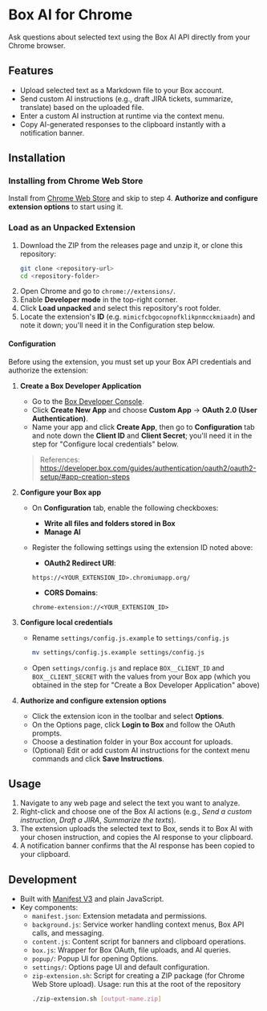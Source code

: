 # Box AI for Chrome

Ask questions about selected text using the Box AI API directly from your Chrome browser.

## Features
- Upload selected text as a Markdown file to your Box account.
- Send custom AI instructions (e.g., draft JIRA tickets, summarize, translate) based on the uploaded file.
- Enter a custom AI instruction at runtime via the context menu.
- Copy AI-generated responses to the clipboard instantly with a notification banner.

## Installation

### Installing from Chrome Web Store

Install from [Chrome Web Store](https://chromewebstore.google.com/detail/box-ai-for-chrome/mimicfcbgocopnofklikpnmcckmiaadn) and skip to step 4. **Authorize and configure extension options** to start using it.

### Load as an Unpacked Extension
1. Download the ZIP from the releases page and unzip it, or clone this repository:
   ```bash
   git clone <repository-url>
   cd <repository-folder>
   ```
2. Open Chrome and go to `chrome://extensions/`.
3. Enable **Developer mode** in the top-right corner.
4. Click **Load unpacked** and select this repository's root folder.
5. Locate the extension's **ID** (e.g. `mimicfcbgocopnofklikpnmcckmiaadn`) and note it down; you'll need it in the Configuration step below.

#### Configuration
Before using the extension, you must set up your Box API credentials and authorize the extension:
  
1. **Create a Box Developer Application**
   - Go to the [Box Developer Console](https://app.box.com/developers/console).
   - Click **Create New App** and choose **Custom App** → **OAuth 2.0 (User Authentication)**.
   - Name your app and click **Create App**, then go to **Configuration** tab and note down the **Client ID** and **Client Secret**; you'll need it in the step for "Configure local credentials" below.

   > References: 
   > https://developer.box.com/guides/authentication/oauth2/oauth2-setup/#app-creation-steps

2. **Configure your Box app**
   - On **Configuration** tab, enable the following checkboxes:
      - **Write all files and folders stored in Box**
      - **Manage AI**
   - Register the following settings using the extension ID noted above:

      - **OAuth2 Redirect URI**:
      ```
      https://<YOUR_EXTENSION_ID>.chromiumapp.org/
      ```

      - **CORS Domains**:
      ```
      chrome-extension://<YOUR_EXTENSION_ID>
      ```

3. **Configure local credentials**  
   - Rename `settings/config.js.example` to `settings/config.js`
      ```bash
      mv settings/config.js.example settings/config.js
      ```  
   - Open `settings/config.js` and replace `BOX__CLIENT_ID` and `BOX__CLIENT_SECRET` with the values from your Box app (which you obtained in the step for "Create a Box Developer Application" above)

4. **Authorize and configure extension options**
   - Click the extension icon in the toolbar and select **Options**.
   - On the Options page, click **Login to Box** and follow the OAuth prompts.
   - Choose a destination folder in your Box account for uploads.
   - (Optional) Edit or add custom AI instructions for the context menu commands and click **Save Instructions**.

## Usage
1. Navigate to any web page and select the text you want to analyze.
2. Right-click and choose one of the Box AI actions (e.g., *Send a custom instruction*, *Draft a JIRA*, *Summarize the texts*).
3. The extension uploads the selected text to Box, sends it to Box AI with your chosen instruction,
   and copies the AI response to your clipboard.
4. A notification banner confirms that the AI response has been copied to your clipboard.

## Development
- Built with [Manifest V3](https://developer.chrome.com/docs/extensions/mv3/) and plain JavaScript.
- Key components:
  - `manifest.json`: Extension metadata and permissions.
  - `background.js`: Service worker handling context menus, Box API calls, and messaging.
  - `content.js`: Content script for banners and clipboard operations.
  - `box.js`: Wrapper for Box OAuth, file uploads, and AI queries.
  - `popup/`: Popup UI for opening Options.
  - `settings/`: Options page UI and default configuration.
  - `zip-extension.sh`: Script for creating a ZIP package (for Chrome Web Store upload). Usage: run this at the root of the repository
      ```bash
      ./zip-extension.sh [output-name.zip]
      ```
